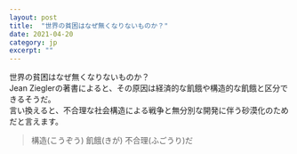 ```yaml
---
layout: post
title:  "世界の貧困はなぜ無くなりないものか？"
date: 2021-04-20 
category: jp
excerpt: ""
---
```


世界の貧困はなぜ無くなりないものか？   
Jean Zieglerの著書によると、その原因は経済的な飢餓や構造的な飢餓と区分できるそうだ。   
言い換えると、不合理な社会構造による戦争と無分別な開発に伴う砂漠化のためだと言えます。   

> 構造(こうぞう) 飢餓(きが) 不合理(ふごうり)だ